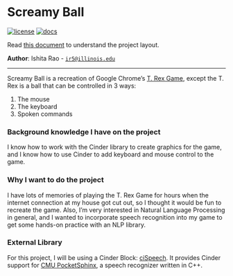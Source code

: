 # Screamy Ball

[![license](https://img.shields.io/badge/license-MIT-green)](LICENSE)
[![docs](https://img.shields.io/badge/docs-yes-brightgreen)](docs/README.md)

Read [this document](https://cliutils.gitlab.io/modern-cmake/chapters/basics/structure.html) to understand the project
layout.

**Author**: Ishita Rao - [`ir5@illinois.edu`](mailto:ir5@illinois.edu)

---

Screamy Ball is a recreation of Google Chrome’s [T. Rex Game](https://chromedino.com/), except the T. Rex is a ball that 
can be controlled in 3 ways:
1. The mouse
1. The keyboard
1. Spoken commands

### Background knowledge I have on the project
I know how to work with the Cinder library to create graphics for the game, and I know how to use Cinder to add keyboard 
and mouse control to the game. 

### Why I want to do the project
I have lots of memories of playing the T. Rex Game for hours when the internet connection at my house got cut out, so I 
thought it would be fun to recreate the game. Also, I’m very interested in Natural Language Processing in general, and 
I wanted to incorporate speech recognition into my game to get some hands-on practice with an NLP library.

### External Library
For this project, I will be using a Cinder Block: [ciSpeech](https://github.com/Hebali/ciSpeech). It provides Cinder 
support for [CMU PocketSphinx](http://cmusphinx.sourceforge.net/), a speech recognizer written in C++. 